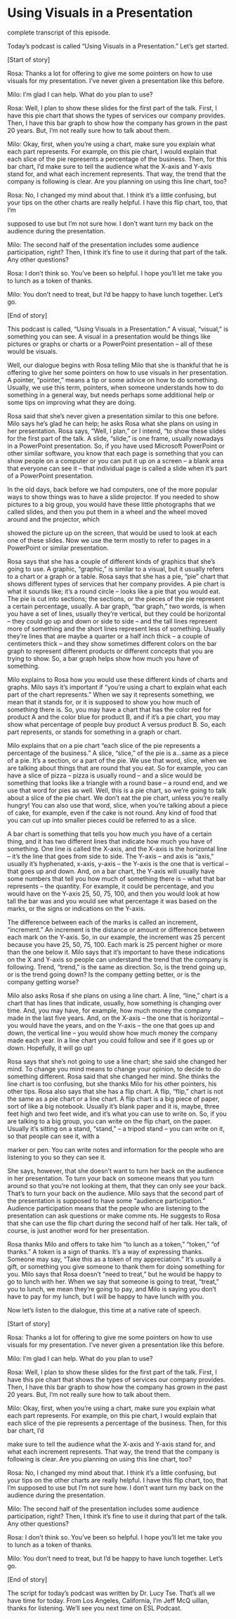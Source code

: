 # Using Visuals in a Presentation

complete transcript of this episode.

Today’s podcast is called “Using Visuals in a Presentation.”  Let’s get started.

[Start of story]

Rosa:  Thanks a lot for offering to give me some pointers on how to use visuals for my presentation.  I’ve never given a presentation like this before.

Milo:  I’m glad I can help.  What do you plan to use?

Rosa:  Well, I plan to show these slides for the first part of the talk.  First, I have this pie chart that shows the types of services our company provides.  Then, I have this bar graph to show how the company has grown in the past 20 years. But, I’m not really sure how to talk about them.

Milo:  Okay, first, when you’re using a chart, make sure you explain what each part represents.  For example, on this pie chart, I would explain that each slice of the pie represents a percentage of the business.  Then, for this bar chart, I’d make sure to tell the audience what the X-axis and Y-axis stand for, and what each increment represents.  That way, the trend that the company is following is clear.  Are you planning on using this line chart, too?

Rosa:  No, I changed my mind about that.  I think it’s a little confusing, but your tips on the other charts are really helpful.  I have this flip chart, too, that I’m

 supposed to use but I’m not sure how.  I don’t want turn my back on the audience during the presentation.

Milo:  The second half of the presentation includes some audience participation, right?   Then, I think it’s fine to use it during that part of the talk.  Any other questions?

Rosa:  I don’t think so.  You’ve been so helpful.  I hope you’ll let me take you to lunch as a token of thanks.

Milo:  You don’t need to treat, but I’d be happy to have lunch together.  Let’s go.

[End of story]

This podcast is called, “Using Visuals in a Presentation.”  A visual, “visual,” is something you can see.  A visual in a presentation would be things like pictures or graphs or charts or a PowerPoint presentation – all of these would be visuals.

Well, our dialogue begins with Rosa telling Milo that she is thankful that he is offering to give her some pointers on how to use visuals in her presentation.  A pointer, “pointer,” means a tip or some advice on how to do something.  Usually, we use this term, pointers, when someone understands how to do something in a general way, but needs perhaps some additional help or some tips on improving what they are doing.

Rosa said that she’s never given a presentation similar to this one before.  Milo says he’s glad he can help; he asks Rosa what she plans on using in her presentation.  Rosa says, “Well, I plan,” or I intend, “to show these slides for the first part of the talk.  A slide, “slide,” is one frame, usually nowadays in a PowerPoint presentation.  So, if you have used Microsoft PowerPoint or other similar software, you know that each page is something that you can show people on a computer or you can put it up on a screen – a blank area that everyone can see it – that individual page is called a slide when it’s part of a PowerPoint presentation.

In the old days, back before we had computers, one of the more popular ways to show things was to have a slide projector.  If you needed to show pictures to a big group, you would have these little photographs that we called slides, and then you put them in a wheel and the wheel moved around and the projector, which

 showed the picture up on the screen, that would be used to look at each one of these slides.  Now we use the term mostly to refer to pages in a PowerPoint or similar presentation.

Rosa says that she has a couple of different kinds of graphics that she’s going to use.  A graphic, “graphic,” is similar to a visual, but it usually refers to a chart or a graph or a table.  Rosa says that she has a pie, “pie” chart that shows different types of services that her company provides.  A pie chart is what it sounds like; it’s a round circle – looks like a pie that you would eat.  The pie is cut into sections; the sections, or the pieces of the pie represent a certain percentage, usually.  A bar graph, “bar graph,” two words, is when you have a set of lines, usually they’re vertical, but they could be horizontal – they could go up and down or side to side – and the tall lines represent more of something and the short lines represent less of something.  Usually they’re lines that are maybe a quarter or a half inch thick – a couple of centimeters thick – and they show sometimes different colors on the bar graph to represent different products or different concepts that you are trying to show.  So, a bar graph helps show how much you have of something.

Milo explains to Rosa how you would use these different kinds of charts and graphs.  Milo says it’s important if “you’re using a chart to explain what each part of the chart represents.”  When we say it represents something, we mean that it stands for, or it is supposed to show you how much of something there is.  So, you may have a chart that has the color red for product A and the color blue for product B, and if it’s a pie chart, you may show what percentage of people buy product A versus product B.  So, each part represents, or stands for something in a graph or chart.

Milo explains that on a pie chart “each slice of the pie represents a percentage of the business.”  A slice, “slice,” of the pie is a...same as a piece of a pie.  It’s a section, or a part of the pie.  We use that word, slice, when we are talking about things that are round that you eat.  So for example, you can have a slice of pizza – pizza is usually round – and a slice would be something that looks like a triangle with a round base – a round end, and we use that word for pies as well. Well, this is a pie chart, so we’re going to talk about a slice of the pie chart.  We don’t eat the pie chart, unless you’re really hungry!  You can also use that word, slice, when you’re talking about a piece of cake, for example, even if the cake is not round.  Any kind of food that you can cut up into smaller pieces could be referred to as a slice.

 A bar chart is something that tells you how much you have of a certain thing, and it has two different lines that indicate how much you have of something.  One line is called the X-axis, and the X-axis is the horizontal line – it’s the line that goes from side to side.  The Y-axis – and axis is “axis,” usually it’s hyphenated, x-axis, y-axis – the Y-axis is the one that is vertical – that goes up and down.  And, on a bar chart, the Y-axis will usually have some numbers that tell you how much of something there is – what that bar represents – the quantity.  For example, it could be percentage, and you would have on the Y-axis 25, 50, 75, 100, and then you would look at how tall the bar was and you would see what percentage it was based on the marks, or the signs or indications on the Y-axis.

The difference between each of the marks is called an increment, “increment.” An increment is the distance or amount or difference between each mark on the Y-axis.  So, in our example, the increment was 25 percent because you have 25, 50, 75, 100.  Each mark is 25 percent higher or more than the one below it.  Milo says that it’s important to have these indications on the X and Y-axis so people can understand the trend that the company is following.  Trend, “trend,” is the same as direction.  So, is the trend going up, or is the trend going down?  Is the company getting better, or is the company getting worse?

Milo also asks Rosa if she plans on using a line chart.  A line, “line,” chart is a chart that has lines that indicate, usually, how something is changing over time. And, you may have, for example, how much money the company made in the last five years.  And, on the X-axis – the one that is horizontal – you would have the years, and on the Y-axis – the one that goes up and down, the vertical line – you would show how much money the company made each year.  In a line chart you could follow and see if it goes up or down.  Hopefully, it will go up!

Rosa says that she’s not going to use a line chart; she said she changed her mind.  To change you mind means to change your opinion, to decide to do something different.  Rosa said that she changed her mind.  She thinks the line chart is too confusing, but she thanks Milo for his other pointers, his other tips. Rosa also says that she has a flip chart.  A flip, “flip,” chart is not the same as a pie chart or a line chart.  A flip chart is a big piece of paper, sort of like a big notebook.  Usually it’s blank paper and it is, maybe, three feet high and two feet wide, and it’s what you can use to write on.  So, if you are talking to a big group, you can write on the flip chart, on the paper.  Usually it’s sitting on a stand, “stand,” – a tripod stand – you can write on it, so that people can see it, with a

 marker or pen.  You can write notes and information for the people who are listening to you so they can see it.

She says, however, that she doesn’t want to turn her back on the audience in her presentation.  To turn your back on someone means that you turn around so that you’re not looking at them, that they can only see your back.  That’s to turn your back on the audience.  Milo says that the second part of the presentation is supposed to have some “audience participation.”  Audience participation means that the people who are listening to the presentation can ask questions or make comme nts.  He suggests to Rosa that she can use the flip chart during the second half of her talk.  Her talk, of course, is just another word for her presentation.

Rosa thanks Milo and offers to take him “to lunch as a token,” “token,” “of thanks.”  A token is a sign of thanks.  It’s a way of expressing thanks.  Someone may say, “Take this as a token of my appreciation.”  It’s usually a gift, or something you give someone to thank them for doing something for you.  Milo says that Rosa doesn’t “need to treat,” but he would be happy to go to lunch with her.  When we say that someone is going to treat, “treat,” you to lunch, we mean they’re going to pay, and Milo is saying you don’t have to pay for my lunch, but I will be happy to have lunch with you.

Now let’s listen to the dialogue, this time at a native rate of speech.

[Start of story]

Rosa:  Thanks a lot for offering to give me some pointers on how to use visuals for my presentation.  I’ve never given a presentation like this before.

Milo:  I’m glad I can help.  What do you plan to use?

Rosa:  Well, I plan to show these slides for the first part of the talk.  First, I have this pie chart that shows the types of services our company provides.  Then, I have this bar graph to show how the company has grown in the past 20 years. But, I’m not really sure how to talk about them.

Milo:  Okay, first, when you’re using a chart, make sure you explain what each part represents.  For example, on this pie chart, I would explain that each slice of the pie represents a percentage of the business.  Then, for this bar chart, I’d

 make sure to tell the audience what the X-axis and Y-axis stand for, and what each increment represents.  That way, the trend that the company is following is clear.  Are you planning on using this line chart, too?

Rosa:  No, I changed my mind about that.  I think it’s a little confusing, but your tips on the other charts are really helpful.  I have this flip chart, too, that I’m supposed to use but I’m not sure how.  I don’t want turn my back on the audience during the presentation.

Milo:  The second half of the presentation includes some audience participation, right?   Then, I think it’s fine to use it during that part of the talk.  Any other questions?

Rosa:  I don’t think so.  You’ve been so helpful.  I hope you’ll let me take you to lunch as a token of thanks.

Milo:  You don’t need to treat, but I’d be happy to have lunch together.  Let’s go.

[End of story]

The script for today’s podcast was written by Dr. Lucy Tse.  That’s all we have time for today.  From Los Angeles, California, I’m Jeff McQ uillan, thanks for listening.  We’ll see you next time on ESL Podcast.



